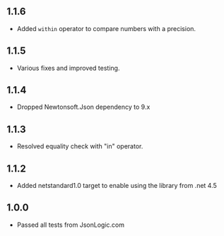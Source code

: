 ## 1.1.6
- Added `within` operator to compare numbers with a precision.

## 1.1.5 
- Various fixes and improved testing.

## 1.1.4 
- Dropped Newtonsoft.Json dependency to 9.x

## 1.1.3 
- Resolved equality check with "in" operator.

## 1.1.2 
- Added netstandard1.0 target to enable using the library from .net 4.5

## 1.0.0 
- Passed all tests from JsonLogic.com

